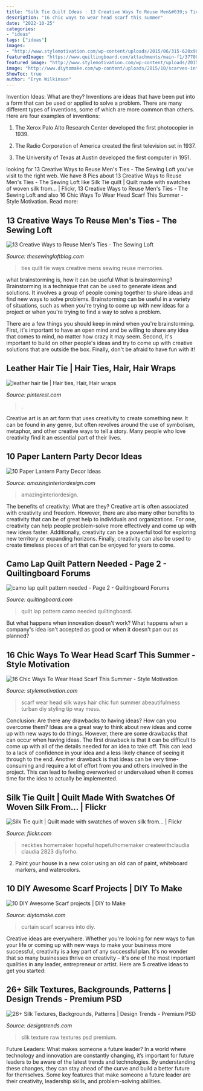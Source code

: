 ```yaml
---
title: "Silk Tie Quilt Ideas : 13 Creative Ways To Reuse Men&#039;s Ties"
description: "16 chic ways to wear head scarf this summer"
date: "2022-10-25"
categories:
- "ideas"
tags: ["ideas"]
images:
- "http://www.stylemotivation.com/wp-content/uploads/2015/06/315-620x903.jpg"
featuredImage: "https://www.quiltingboard.com/attachments/main-f1/377007d1353166686-walt-appel-lap-quilt-01-26-11-004.jpg"
featured_image: "http://www.stylemotivation.com/wp-content/uploads/2015/06/315-620x903.jpg"
image: "http://www.diytomake.com/wp-content/uploads/2015/10/scarves-into-curtain.jpg"
ShowToc: true
author: "Eryn Wilkinson"
---
```



Invention Ideas: What are they?
Inventions are ideas that have been put into a form that can be used or applied to solve a problem. There are many different types of inventions, some of which are more common than others. Here are four examples of inventions:
1. The Xerox Palo Alto Research Center developed the first photocopier in 1939.

2. The Radio Corporation of America created the first television set in 1937.

3. The University of Texas at Austin developed the first computer in 1951.


	

		
looking for 13 Creative Ways to Reuse Men&#039;s Ties - The Sewing Loft you've visit to the right web. We have 8 Pics about 13 Creative Ways to Reuse Men&#039;s Ties - The Sewing Loft like Silk Tie quilt | Quilt made with swatches of woven silk from… | Flickr, 13 Creative Ways to Reuse Men&#039;s Ties - The Sewing Loft and also 16 Chic Ways To Wear Head Scarf This Summer - Style Motivation. Read more:
		
    
## 13 Creative Ways To Reuse Men&#039;s Ties - The Sewing Loft

<img loading=lazy src="https://thesewingloftblog.com/wp-content/uploads/2017/04/memories-tie-quilt.jpg" onerror="this.onerror=null;this.src='https://tse1.mm.bing.net/th?id=OIP.Zt1eWCSpq92s2y1li6oo7QHaJ6&amp;pid=15.1';" alt="13 Creative Ways to Reuse Men&#039;s Ties - The Sewing Loft">

_Source: thesewingloftblog.com_

>ties quilt tie ways creative mens sewing reuse memories. 

	

what brainstorming is, how it can be useful
What is brainstorming?
Brainstorming is a technique that can be used to generate ideas and solutions. It involves a group of people coming together to share ideas and find new ways to solve problems. Brainstorming can be useful in a variety of situations, such as when you're trying to come up with new ideas for a project or when you're trying to find a way to solve a problem.

There are a few things you should keep in mind when you're brainstorming. First, it's important to have an open mind and be willing to share any idea that comes to mind, no matter how crazy it may seem. Second, it's important to build on other people's ideas and try to come up with creative solutions that are outside the box. Finally, don't be afraid to have fun with it!

    
## Leather Hair Tie | Hair Ties, Hair, Hair Wraps

<img loading=lazy src="https://i.pinimg.com/736x/d2/b8/3f/d2b83ffccbda10001cb79a72aa2c4d6b--hair-ties-hair-beauty.jpg" onerror="this.onerror=null;this.src='https://tse2.mm.bing.net/th?id=OIP.9R_MzaoInWP_VDbJ8NBx4wHaJ3&amp;pid=15.1';" alt="leather hair tie | Hair ties, Hair, Hair wraps">

_Source: pinterest.com_

>. 

	

Creative art is an art form that uses creativity to create something new. It can be found in any genre, but often revolves around the use of symbolism, metaphor, and other creative ways to tell a story. Many people who love creativity find it an essential part of their lives.

    
## 10 Paper Lantern Party Decor Ideas

<img loading=lazy src="http://www.amazinginteriordesign.com/wp-content/uploads/2020/02/fi-2.jpg" onerror="this.onerror=null;this.src='https://tse4.mm.bing.net/th?id=OIP.aYGodxm489aGIk4k7BVGGgHaG5&amp;pid=15.1';" alt="10 Paper Lantern Party Decor Ideas">

_Source: amazinginteriordesign.com_

>amazinginteriordesign. 

	

The benefits of creativity: What are they?
Creative art is often associated with creativity and freedom. However, there are also many other benefits to creativity that can be of great help to individuals and organizations. For one, creativity can help people problem-solve more effectively and come up with new ideas faster. Additionally, creativity can be a powerful tool for exploring new territory or expanding horizons. Finally, creativity can also be used to create timeless pieces of art that can be enjoyed for years to come.

    
## Camo Lap Quilt Pattern Needed - Page 2 - Quiltingboard Forums

<img loading=lazy src="https://www.quiltingboard.com/attachments/main-f1/377007d1353166686-walt-appel-lap-quilt-01-26-11-004.jpg" onerror="this.onerror=null;this.src='https://tse1.mm.bing.net/th?id=OIP.D9Tv_CkK7FG2K1yFawvGWgHaFj&amp;pid=15.1';" alt="camo lap quilt pattern needed - Page 2 - Quiltingboard Forums">

_Source: quiltingboard.com_

>quilt lap pattern camo needed quiltingboard. 

	

But what happens when innovation doesn't work? What happens when a company's idea isn't accepted as good or when it doesn't pan out as planned?

    
## 16 Chic Ways To Wear Head Scarf This Summer - Style Motivation

<img loading=lazy src="http://www.stylemotivation.com/wp-content/uploads/2015/06/315-620x903.jpg" onerror="this.onerror=null;this.src='https://tse1.mm.bing.net/th?id=OIP.gFygjUpzqiKsJbw37S8wagHaKy&amp;pid=15.1';" alt="16 Chic Ways To Wear Head Scarf This Summer - Style Motivation">

_Source: stylemotivation.com_

>scarf wear head silk ways hair chic fun summer abeautifulmess turban diy styling tip way mess. 

	

Conclusion: Are there any drawbacks to having ideas? How can you overcome them?
Ideas are a great way to think about new ideas and come up with new ways to do things. However, there are some drawbacks that can occur when having ideas. The first drawback is that it can be difficult to come up with all of the details needed for an idea to take off. This can lead to a lack of confidence in your idea and a less likely chance of seeing it through to the end. Another drawback is that ideas can be very time-consuming and require a lot of effort from you and others involved in the project. This can lead to feeling overworked or undervalued when it comes time for the idea to actually be implemented.

    
## Silk Tie Quilt | Quilt Made With Swatches Of Woven Silk From… | Flickr

<img loading=lazy src="https://c1.staticflickr.com/5/4141/4778552599_5905b41a71_b.jpg" onerror="this.onerror=null;this.src='https://tse2.mm.bing.net/th?id=OIP.qXQsBhrRVlYp8U_-mvw6rgHaLG&amp;pid=15.1';" alt="Silk Tie quilt | Quilt made with swatches of woven silk from… | Flickr">

_Source: flickr.com_

>neckties homemaker hopeful hopefulhomemaker createwithclaudia claudia 2823 diyforho. 

	

2. Paint your house in a new color using an old can of paint, whiteboard markers, and watercolors.

    
## 10 DIY Awesome Scarf Projects | DIY To Make

<img loading=lazy src="http://www.diytomake.com/wp-content/uploads/2015/10/scarves-into-curtain.jpg" onerror="this.onerror=null;this.src='https://tse3.mm.bing.net/th?id=OIP.uRbecvqqQc7yZZ0oivT2sQHaLG&amp;pid=15.1';" alt="10 DIY Awesome Scarf projects | DIY to Make">

_Source: diytomake.com_

>curtain scarf scarves into diy. 

	

Creative ideas are everywhere. Whether you're looking for new ways to fun your life or coming up with new ways to make your business more successful, creativity is a key part of any successful plan. It's no wonder that so many businesses thrive on creativity – it's one of the most important qualities in any leader, entrepreneur or artist. Here are 5 creative ideas to get you started: 

    
## 26+ Silk Textures, Backgrounds, Patterns | Design Trends - Premium PSD

<img loading=lazy src="https://images.designtrends.com/wp-content/uploads/2015/12/19102349/Raw-Silk-Texture.jpg" onerror="this.onerror=null;this.src='https://tse1.mm.bing.net/th?id=OIP.pCk2QQJw0kzCIJ5SwzS9VwHaHa&amp;pid=15.1';" alt="26+ Silk Textures, Backgrounds, Patterns | Design Trends - Premium PSD">

_Source: designtrends.com_

>silk texture raw textures psd premium. 

	

Future Leaders: What makes someone a future leader?
In a world where technology and innovation are constantly changing, it’s important for future leaders to be aware of the latest trends and technologies. By understanding these changes, they can stay ahead of the curve and build a better future for themselves. Some key features that make someone a future leader are their creativity, leadership skills, and problem-solving abilities.

